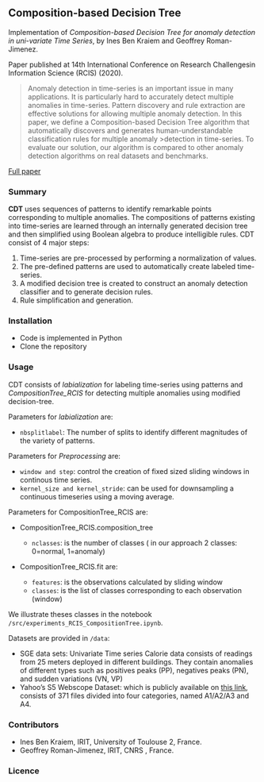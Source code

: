 ## Composition-based Decision Tree
Implementation of *Composition-based Decision Tree for anomaly detection in uni-variate Time Series*, by Ines Ben Kraiem and Geoffrey Roman-Jimenez. 

Paper published at 14th International Conference on Research Challengesin Information Science (RCIS) (2020).

>Anomaly detection in time-series is an important issue in many applications. It is particularly hard to accurately detect multiple anomalies in time-series. Pattern discovery and rule extraction are effective solutions for allowing multiple anomaly detection. 
>In this paper, we define a Composition-based Decision Tree algorithm that automatically discovers and generates human-understandable classification rules for multiple anomaly >detection in time-series. To evaluate our solution, our algorithm is compared to other anomaly detection algorithms on real datasets and benchmarks.

[Full paper](https://link.springer.com/chapter/10.1007/978-3-030-50316-1_19)

### Summary
**CDT** uses sequences of patterns to identify remarkable points corresponding to multiple anomalies. The compositions of patterns existing into time-series are learned through an internally generated decision tree and then simplified using Boolean algebra to produce intelligible rules.
CDT consist of 4 major steps:
1. Time-series are pre-processed by performing a normalization of values.
2. The pre-defined patterns are used to automatically create labeled time-series.
3. A modified decision tree is created to construct an anomaly detection classifier and to generate decision rules.
4. Rule simplification and generation. 

### Installation
* Code is implemented in Python
* Clone the repository

### Usage 
CDT consists of *labialization* for labeling time-series using patterns and *CompositionTree_RCIS* for detecting multiple anomalies using modified decision-tree.

Parameters for *labialization* are:

* `nbsplitlabel`: The number of splits to identify different magnitudes of the variety of patterns. 

Parameters for *Preprocessing* are:
* `window and step`: control the creation of fixed sized sliding windows in continous time series.
* `kernel_size and kernel_stride`: can be used for downsampling a continuous timeseries using a moving average.

Parameters for CompositionTree_RCIS are:
* CompositionTree_RCIS.composition_tree
    * `nclasses`: is the number of classes ( in our approach  2 classes: 0=normal, 1=anomaly) 

* CompositionTree_RCIS.fit are:
    * `features`: is the observations calculated by sliding window
    * `classes`: is the list of classes corresponding to each observation (window)

We illustrate theses classes in the notebook `/src/experiments_RCIS_CompositionTree.ipynb`.

Datasets are provided in `/data`:
* SGE data sets: Univariate Time series Calorie data consists of readings from 25 meters deployed in different buildings.
They contain anomalies of different types such as  positives peaks (PP), negatives peaks (PN), and sudden variations (VN, VP)
* Yahoo’s S5 Webscope Dataset: which is publicly available on [this link](https://webscope.sandbox.yahoo.com/catalog.php?datatype=s&did=70), consists of 371 files divided into four categories, named A1/A2/A3 and A4. 

### Contributors
* Ines Ben Kraiem, IRIT, University of Toulouse 2, France.
* Geoffrey Roman-Jimenez, IRIT, CNRS , France.


### Licence
